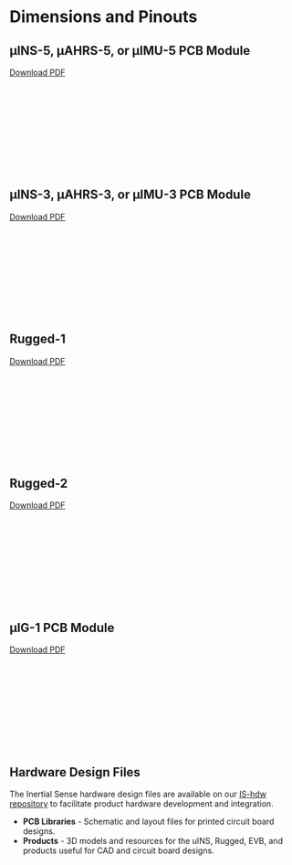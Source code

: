 # Dimensions and Pinouts

## µINS-5, µAHRS-5, or µIMU-5 PCB Module

[Download PDF](https://docs.inertialsense.com/dimensions/IS_uINS-5.0_Mechanical_Drawing.pdf)

<object data="https://docs.inertialsense.com/dimensions/IS_uINS-5.0_Mechanical_Drawing.pdf" type="application/pdf" width="700px" height="1150px" >
    <embed src="https://docs.inertialsense.com/dimensions/IS_uINS-5.0_Mechanical_Drawing.pdf" type="application/pdf" />
</object>

## µINS-3, µAHRS-3, or µIMU-3 PCB Module

[Download PDF](https://docs.inertialsense.com/dimensions/IS-uINS3-20_uINS3.2_Mechanical_Drawing.pdf)

<object data="https://docs.inertialsense.com/dimensions/IS-uINS3-20_uINS3.2_Mechanical_Drawing.pdf" type="application/pdf" width="700px" height="1150px" >
    <embed src="https://docs.inertialsense.com/dimensions/IS-uINS3-20_uINS3.2_Mechanical_Drawing.pdf" type="application/pdf" />
</object>

## Rugged-1

[Download PDF](https://docs.inertialsense.com/dimensions/IS-RUG-1.1_Rugged_Assembly_and_Pinout.pdf)

<object data="https://docs.inertialsense.com/dimensions/IS-RUG-1.1_Rugged_Assembly_and_Pinout.pdf" type="application/pdf" width="700px" height="1150px" >
    <embed src="https://docs.inertialsense.com/dimensions/IS-RUG-1.1_Rugged_Assembly_and_Pinout.pdf" type="application/pdf" />
</object>

## Rugged-2

[Download PDF](https://docs.inertialsense.com/dimensions/IS-RUG-2.0_Rugged_Assembly_and_Pinout.pdf)

<object data="https://docs.inertialsense.com/dimensions/IS-RUG-2.0_Rugged_Assembly_and_Pinout.pdf" type="application/pdf" width="700px" height="1150px" >
    <embed src="https://docs.inertialsense.com/dimensions/IS-RUG-2.0_Rugged_Assembly_and_Pinout.pdf" type="application/pdf" />
</object>

## µIG-1 PCB Module

[Download PDF](https://docs.inertialsense.com/dimensions/IS-uIG-1.0_Mechanical_Drawing.pdf)

<object data="https://docs.inertialsense.com/dimensions/IS-uIG-1.0_Mechanical_Drawing.pdf" type="application/pdf" width="700px" height="1150px" >
    <embed src="https://docs.inertialsense.com/dimensions/IS-uIG-1.0_Mechanical_Drawing.pdf" type="application/pdf" />
</object>

## Hardware Design Files

The Inertial Sense hardware design files are available on our [IS-hdw repository](https://github.com/inertialsense/IS-hdw) to facilitate product hardware development and integration.

- **PCB Libraries** - Schematic and layout files for printed circuit board designs.
- **Products** - 3D models and resources for the uINS, Rugged, EVB, and products useful for CAD and circuit board designs.



